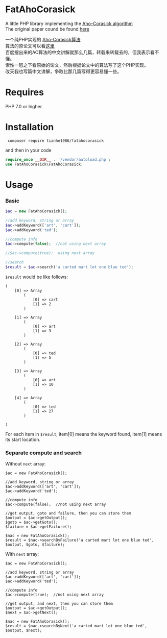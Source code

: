 # FatAhoCorasick
A little PHP library implementing the [Aho–Corasick algorithm](https://en.wikipedia.org/wiki/Aho%E2%80%93Corasick_algorithm)  
The original paper cound be found [here](https://www.uio.no/studier/emner/matnat/ifi/INF3800/v13/undervisningsmateriale/aho_corasick.pdf)

一个纯PHP实现的 [Aho-Corasick算法](https://en.wikipedia.org/wiki/Aho%E2%80%93Corasick_algorithm)  
算法的原论文可以看[这里](https://www.uio.no/studier/emner/matnat/ifi/INF3800/v13/undervisningsmateriale/aho_corasick.pdf)  
百度搜出来的AC算法的中文讲解就那么几篇，转载来转载去的，但我表示看不懂。  
索性一怒之下看原始的论文，然后根据论文中的算法写了这个PHP实现。  
改天我也写篇中文讲解，争取比那几篇写得更容易懂一些。

# Requires
PHP 7.0 or higher

# Installation

```
 composer require tianhe1986/fatahocorasick
```

and then in your code

```php
require_once __DIR__ . '/vendor/autoload.php';
use FatAhoCorasick\FatAhoCorasick;
```

# Usage
### Basic
```php
$ac = new FatAhoCorasick();

//add keyword, string or array
$ac->addKeyword(['art', 'cart']);
$ac->addKeyword('ted');

//compute info
$ac->compute(false);  //not using next array

//$ac->compute(true);  using next array

//search
$result = $ac->search('a carted mart lot one blue ted');
```

`$result` would be like follows:
```
(
    [0] => Array
        (
            [0] => cart
            [1] => 2
        )

    [1] => Array
        (
            [0] => art
            [1] => 3
        )

    [2] => Array
        (
            [0] => ted
            [1] => 5
        )

    [3] => Array
        (
            [0] => art
            [1] => 10
        )

    [4] => Array
        (
            [0] => ted
            [1] => 27
        )

)
```

For each item in `$result`, item[0] means the keyword found, item[1] means its start location.

### Separate compute and search
Without `next` array:
```
$ac = new FatAhoCorasick();

//add keyword, string or array
$ac->addKeyword(['art', 'cart']);
$ac->addKeyword('ted');

//compute info
$ac->compute(false);  //not using next array

//get output, goto and failure, then you can store them
$output = $ac->getOutput();
$goto = $ac->getGoto();
$failure = $ac->getFailure();

$nac = new FatAhoCorasick();
$result = $nac->searchByFailure('a carted mart lot one blue ted', $output, $goto, $failure);
```

With `next` array:
```
$ac = new FatAhoCorasick();

//add keyword, string or array
$ac->addKeyword(['art', 'cart']);
$ac->addKeyword('ted');

//compute info
$ac->compute(true);  //not using next array

//get output, and next, then you can store them
$output = $ac->getOutput();
$next = $ac->getNext();

$nac = new FatAhoCorasick();
$result = $nac->searchByNext('a carted mart lot one blue ted', $output, $next);
```